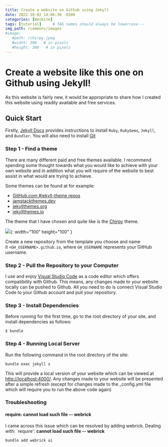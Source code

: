 ```yaml
---
title: Create a website on Github using Jekyll
date: 2022-10-02 14:06:30 -0100
categories: [Wesbite]
tags: [tutorial]     # TAG names should always be lowercase---
img_path: /commons/images
#image:
   #path: /chirpy.jpeg
   #width: 300   # in pixels
   #height: 300   # in pixels
---
```


# Create a website like this one on Github using Jekyll!
As this website is fairly new, it would be appropriate to share how I created this website using readily available and free services.



## Quick Start
Firstly, [Jekyll Docs](https://jekyllrb.com/docs/installation/) provides instructions to install `Ruby`, `RubyGems`, `Jekyll`, and `Bundler`.  You will also need to install [Git](https://git-scm.com/)

### Step 1 - Find a theme
There are many different paid and free themes available. I recommend spending some thought towards what you would like to achieve with your own website and in addition what you will require of the website to best assist in what would are trying to achieve. 

Some themes can be found at for example:
-   [GitHub.com #jekyll-theme repos](https://github.com/topics/jekyll-theme)
-    [jamstackthemes.dev](https://jamstackthemes.dev/ssg/jekyll/)
-    [jekyllthemes.org](http://jekyllthemes.org/)
-    [jekyllthemes.io](https://jekyllthemes.io/)

The theme that I have chosen and quite like is the [Chirpy](https://github.com/cotes2020/jekyll-theme-chirpy) theme.

![](/chirpy.jpeg){: width="100" height="100" }

Create a new repository from the template you choose and name it `<GH_USERNAME>.github.io`, where `GH_USERNAME` represents your GitHub username.

### Step 2 - Pull the Repository to your Computer
I use and enjoy [Visual Studio Code](https://visualstudio.microsoft.com/) as a code editor which offers compatibility with Github. This means, any changes made to your website locally can be pushed to Github.
All you need to do is connect Visual Studio Code to your Github account and pull your repository.

### Step 3 - Install Dependencies
Before running for the first time, go to the root directory of your site, and install dependencies as follows:
```
$ bundle
```

### Step 4 - Running Local Server
Run the following command in the root directory of the site:
```
bundle exec jekyll s
```

This will provide a local version of your website which can be viewed at [http://localhost:4000/](http://localhost:4000/). Any changes made to your website will be presented after a simple refresh (except for changes made to the \_config.yml file which will require you to run the above code again) 

### Troubleshooting
#### require: cannot load such file -- webrick
I came across this issue which can be resolved by adding webrick.
Dealing with: `require': **cannot load such file -- webrick**

```
bundle add webrick ui
```


